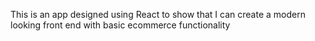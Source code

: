 This is an app designed using React to show that I can create a modern looking front end with basic ecommerce functionality